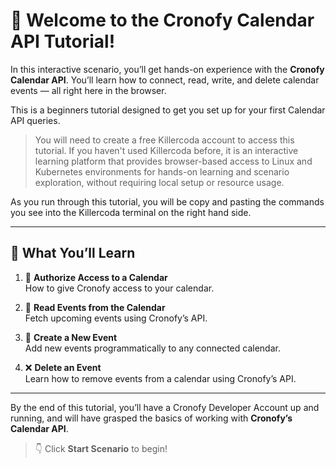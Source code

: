 # 👋 Welcome to the Cronofy Calendar API Tutorial!

In this interactive scenario, you’ll get hands-on experience with the **Cronofy Calendar API**. You’ll learn how to connect, read, write, and delete calendar events — all right here in the browser.

This is a beginners tutorial designed to get you set up for your first Calendar API queries.


> You will need to create a free Killercoda account to access this tutorial. If you haven't used Killercoda before, it is an interactive learning platform that provides browser-based access to Linux and Kubernetes environments for hands-on learning and scenario exploration, without requiring local setup or resource usage.

As you run through this tutorial, you will be copy and pasting the commands you see into the Killercoda terminal on the right hand side.




---

## 🧭 What You’ll Learn

1. 🔐 **Authorize Access to a Calendar**  
   How to give Cronofy access to your calendar.

2. 📅 **Read Events from the Calendar**  
   Fetch upcoming events using Cronofy’s API.

3. 📝 **Create a New Event**  
   Add new events programmatically to any connected calendar.

4. ❌ **Delete an Event**  
   Learn how to remove events from a calendar using Cronofy’s API.

---



By the end of this tutorial, you’ll have a Cronofy Developer Account up and running, and will have grasped the basics of working with **Cronofy’s Calendar API**.



>👇 Click **Start Scenario** to begin!
